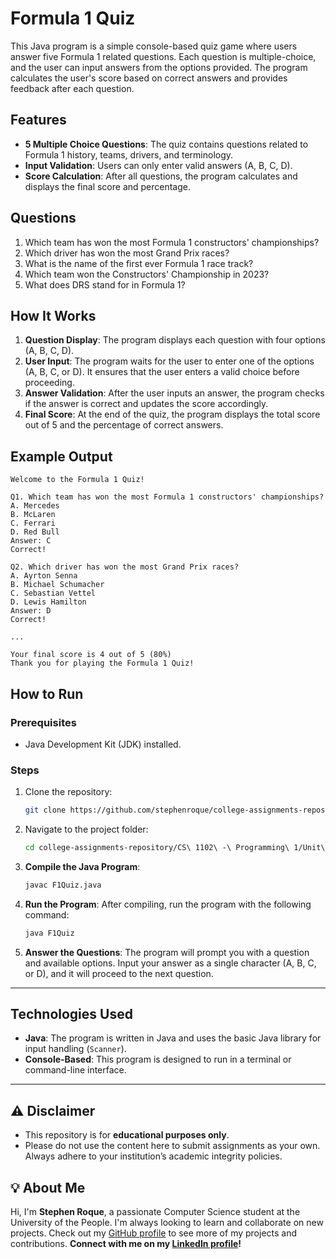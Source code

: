 # Formula 1 Quiz

This Java program is a simple console-based quiz game where users answer five Formula 1 related questions. Each question is multiple-choice, and the user can input answers from the options provided. The program calculates the user's score based on correct answers and provides feedback after each question.

## Features

- **5 Multiple Choice Questions**: The quiz contains questions related to Formula 1 history, teams, drivers, and terminology.
- **Input Validation**: Users can only enter valid answers (A, B, C, D).
- **Score Calculation**: After all questions, the program calculates and displays the final score and percentage.

## Questions

1. Which team has won the most Formula 1 constructors' championships?
2. Which driver has won the most Grand Prix races?
3. What is the name of the first ever Formula 1 race track?
4. Which team won the Constructors' Championship in 2023?
5. What does DRS stand for in Formula 1?

## How It Works

1. **Question Display**: The program displays each question with four options (A, B, C, D).
2. **User Input**: The program waits for the user to enter one of the options (A, B, C, or D). It ensures that the user enters a valid choice before proceeding.
3. **Answer Validation**: After the user inputs an answer, the program checks if the answer is correct and updates the score accordingly.
4. **Final Score**: At the end of the quiz, the program displays the total score out of 5 and the percentage of correct answers.

## Example Output

```plaintext
Welcome to the Formula 1 Quiz!

Q1. Which team has won the most Formula 1 constructors' championships?
A. Mercedes
B. McLaren
C. Ferrari
D. Red Bull
Answer: C
Correct!

Q2. Which driver has won the most Grand Prix races?
A. Ayrton Senna
B. Michael Schumacher
C. Sebastian Vettel
D. Lewis Hamilton
Answer: D
Correct!

...

Your final score is 4 out of 5 (80%)
Thank you for playing the Formula 1 Quiz!
```

## How to Run

### Prerequisites
- Java Development Kit (JDK) installed.

### Steps
1. Clone the repository:
   ```bash
   git clone https://github.com/stephenroque/college-assignments-repository.git
   ```
2. Navigate to the project folder:
   ```bash
   cd college-assignments-repository/CS\ 1102\ -\ Programming\ 1/Unit\ 1/
   ```
3. **Compile the Java Program**:
   ```bash
   javac F1Quiz.java
   ```

4. **Run the Program**: After compiling, run the program with the following command:
   ```bash
   java F1Quiz
   ```

5. **Answer the Questions**: The program will prompt you with a question and available options. Input your answer as a single character (A, B, C, or D), and it will proceed to the next question.

---

## Technologies Used

- **Java**: The program is written in Java and uses the basic Java library for input handling (`Scanner`).
- **Console-Based**: This program is designed to run in a terminal or command-line interface.

--- 

## ⚠️ Disclaimer

- This repository is for **educational purposes only**. 
- Please do not use the content here to submit assignments as your own. Always adhere to your institution’s academic integrity policies. 

## 💡 About Me

Hi, I'm **Stephen Roque**, a passionate Computer Science student at the University of the People. I'm always looking to learn and collaborate on new projects. Check out my [GitHub profile](https://github.com/stephenroque) to see more of my projects and contributions. **Connect with me on my [LinkedIn profile](https://www.linkedin.com/in/stephenroque/)!**